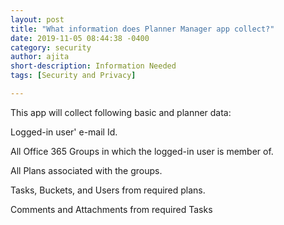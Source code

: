 ```yaml
---
layout: post
title: "What information does Planner Manager app collect?"
date: 2019-11-05 08:44:38 -0400
category: security
author: ajita
short-description: Information Needed
tags: [Security and Privacy]

---
```

This app will collect following basic and planner data: 

Logged-in user' e-mail Id. 

All Office 365 Groups in which the logged-in user is member of. 

All Plans associated with the groups. 

Tasks, Buckets, and Users from required plans. 

Comments and Attachments from required Tasks 
